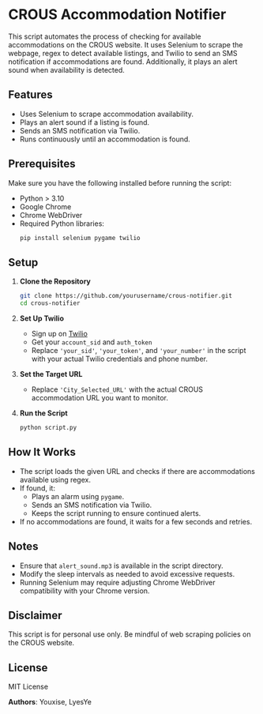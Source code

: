 # CROUS Accommodation Notifier

This script automates the process of checking for available accommodations on the CROUS website. It uses Selenium to scrape the webpage, regex to detect available listings, and Twilio to send an SMS notification if accommodations are found. Additionally, it plays an alert sound when availability is detected.

## Features
- Uses Selenium to scrape accommodation availability.
- Plays an alert sound if a listing is found.
- Sends an SMS notification via Twilio.
- Runs continuously until an accommodation is found.

## Prerequisites
Make sure you have the following installed before running the script:
- Python > 3.10
- Google Chrome
- Chrome WebDriver
- Required Python libraries:
  ```bash
  pip install selenium pygame twilio
  ```

## Setup

1. **Clone the Repository**
   ```bash
   git clone https://github.com/yourusername/crous-notifier.git
   cd crous-notifier
   ```

2. **Set Up Twilio**
   - Sign up on [Twilio](https://www.twilio.com/)
   - Get your `account_sid` and `auth_token`
   - Replace `'your_sid'`, `'your_token'`, and `'your_number'` in the script with your actual Twilio credentials and phone number.

3. **Set the Target URL**
   - Replace `'City_Selected_URL'` with the actual CROUS accommodation URL you want to monitor.

4. **Run the Script**
   ```bash
   python script.py
   ```

## How It Works
- The script loads the given URL and checks if there are accommodations available using regex.
- If found, it:
  - Plays an alarm using `pygame`.
  - Sends an SMS notification via Twilio.
  - Keeps the script running to ensure continued alerts.
- If no accommodations are found, it waits for a few seconds and retries.

## Notes
- Ensure that `alert_sound.mp3` is available in the script directory.
- Modify the sleep intervals as needed to avoid excessive requests.
- Running Selenium may require adjusting Chrome WebDriver compatibility with your Chrome version.

## Disclaimer
This script is for personal use only. Be mindful of web scraping policies on the CROUS website.

## License
MIT License

**Authors**: Youxise, LyesYe





